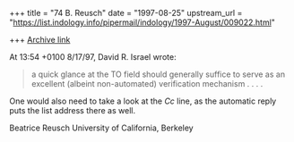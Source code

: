 +++
title = "74 B. Reusch"
date = "1997-08-25"
upstream_url = "https://list.indology.info/pipermail/indology/1997-August/009022.html"

+++
[Archive link](https://list.indology.info/pipermail/indology/1997-August/009022.html)

At 13:54 +0100 8/17/97, David R. Israel wrote:
> a
>quick glance at the TO field should generally suffice to serve as an
>excellent (albeint non-automated) verification mechanism . . . .

One would also need to take a look at the *Cc* line, as the automatic reply
puts the list address there as well.

Beatrice Reusch
University of California, Berkeley







